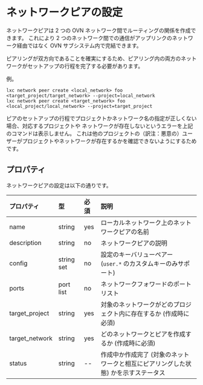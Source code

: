# ネットワークピアの設定

ネットワークピアは 2 つの OVN ネットワーク間でルーティングの関係を作成できます。
これにより 2 つのネットワーク間での通信がアップリンクのネットワーク経由ではなく OVN サブシステム内で完結できます。

ピアリングが双方向であることを確実にするため、ピアリング内の両方のネットワークがセットアップの行程を完了する必要があります。

例。

```
lxc network peer create <local_network> foo <target_project/target_network> --project=local_network
lxc network peer create <target_network> foo <local_project/local_network> --project=target_project
```

ピアのセットアップの行程でプロジェクトかネットワーク名の指定が正しくない場合、対応するプロジェクトや
ネットワークが存在しないというエラーを上記のコマンドは表示しません。
これは他のプロジェクトの（訳注：悪意の）ユーザーがプロジェクトやネットワークが存在するかを確認できないようにするためです。

## プロパティ
ネットワークピアの設定は以下の通りです。

プロパティ | 型 | 必須 | 説明
:--              | :--        | :--      | :--
name             | string     | yes      | ローカルネットワーク上のネットワークピアの名前
description      | string     | no       | ネットワークピアの説明
config           | string set | no       | 設定のキーバリューペアー (`user.*` のカスタムキーのみサポート)
ports            | port list  | no       | ネットワークフォワードのポートリスト
target_project   | string     | yes      | 対象のネットワークがどのプロジェクト内に存在するか (作成時に必須)
target_network   | string     | yes      | どのネットワークとピアを作成するか (作成時に必須)
status           | string     | --       | 作成中か作成完了 (対象のネットワークと相互にピアリングした状態) かを示すステータス
